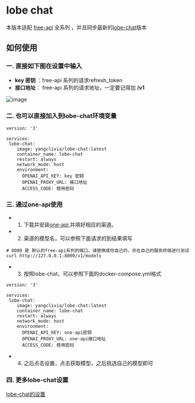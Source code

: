 # lobe chat

本版本适配 [free-api](https://github.com/LLM-Red-Team) 全系列 ，并且同步最新的[lobe-chat](https://lobehub.com/zh/docs/self-hosting/environment-variables)版本

## 如何使用

### 一. 直接如下图在设置中输入
   - **key 密钥** ：free-api 系列的请求refresh_token
   - **接口地址**： free-api 系列的请求地址，一定要记得加 **/v1**

![image](https://github.com/Yanyutin753/lobe-chat/assets/132346501/0ae32055-3fb0-4366-a6dc-a245c23b24d9)

### 二. 也可以直接加入到lobe-chat环境变量
  
```
version: '3' 

services:  
 lobe-chat:
    image: yangclivia/lobe-chat:latest
    container_name: lobe-chat
    restart: always
    network_mode: host  
    environment:
      OPENAI_API_KEY: key 密钥
      OPENAI_PROXY_URL: 接口地址
      ACCESS_CODE: 使用密码
```

  
### 三. 通过one-api使用

  - 1. 下载并安装[one-api](https://github.com/songquanpeng/one-api),并填好相应的渠道。
  - 2. 渠道的模型名，可以参照下面请求的到结果填写
       
```
# 8000 是 默认的free-api系列的端口，请替换成你自己的，并在自己的服务终端进行测试
curl http://127.0.0.1:8000/v1/models
```
  - 3. 按照lobe-chat，可以参照下面的docker-compose.yml格式
  
```
version: '3' 

services:  
 lobe-chat:
    image: yangclivia/lobe-chat:latest
    container_name: lobe-chat
    restart: always
    network_mode: host  
    environment:
      OPENAI_API_KEY: one-api密钥
      OPENAI_PROXY_URL: one-api接口地址
      ACCESS_CODE: 使用密码
```

  - 4. 之后点击设置，点击获取模型，之后挑选自己的模型即可


### 四. 更多lobe-chat设置

[lobe-chat的设置](https://lobehub.com/zh/docs/self-hosting/environment-variables)

